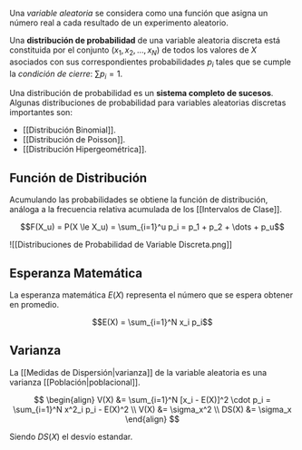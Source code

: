 Una _variable aleatoria_ se considera como una función que asigna un número real a cada resultado de un experimento aleatorio.

Una **distribución de probabilidad** de una variable aleatoria discreta está constituida por el conjunto $(x_1, x_2, \dots, x_N)$ de todos los valores de $X$ asociados con sus correspondientes probabilidades $p_i$ tales que se cumple la _condición de cierre_: $\sum p_i = 1$.

Una distribución de probabilidad es un **sistema completo de sucesos**. Algunas distribuciones de probabilidad para variables aleatorias discretas importantes son:

- [[Distribución Binomial]].
- [[Distribución de Poisson]].
- [[Distribución Hipergeométrica]].

## Función de Distribución

Acumulando las probabilidades se obtiene la función de distribución, análoga a la frecuencia relativa acumulada de los [[Intervalos de Clase]].

$$F(X_u) = P(X \le X_u) = \sum_{i=1}^u p_i = p_1 + p_2 + \dots + p_u$$

![[Distribuciones de Probabilidad de Variable Discreta.png]]

## Esperanza Matemática

La esperanza matemática $E(X)$ representa el número que se espera obtener en promedio.

$$E(X) = \sum_{i=1}^N x_i p_i$$

## Varianza

La [[Medidas de Dispersión|varianza]] de la variable aleatoria es una varianza [[Población|poblacional]].

$$
\begin{align}
V(X) &= \sum_{i=1}^N [x_i - E(X)]^2 \cdot p_i = \sum_{i=1}^N x^2_i p_i - E(X)^2 \\
V(X) &=  \sigma_x^2 \\
DS(X) &= \sigma_x
\end{align}
$$

Siendo $DS(X)$ el desvío estandar.
